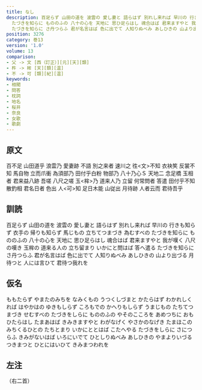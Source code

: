 ```yaml
---
title: なし
description: 百足らず 山田の道を 波雲の 愛し妻と 語らはず 別れし来れば 早川の 行きも知らず 衣手の 帰りも知らず 馬じもの 立ちてつまづき 為むすべの
  たづきを知らに もののふの 八十の心を 天地に 思ひ足らはし 魂合はば 君来ますやと 我が嘆く 八尺の嘆き 玉桙の 道来る人の 立ち留まり いかにと問はば 答へ遣る
  たづきを知らに さ丹つらふ 君が名言はば 色に出でて 人知りぬべみ あしひきの 山より出づる 月待つと 人には言ひて 君待つ我れを
position: 3276
category: 巻13
version: '1.0'
volume: 13
comparison:
- 父 -> 文 [西（訂正）][元][天][類]
- 杵 -> 桙 [天][類][温]
- 不 -> 可 [類][紀][温]
keywords:
- 相聞
- 問答
- 枕詞
- 地名
- 桜井
- 奈良
- 女歌
- 歌劇
---
```


## 原文

百不足 山田道乎 浪雲乃 愛妻跡 不語 別之来者 速川之 徃<文>不知 衣袂笶 反裳不知 馬自物 立而爪衝 為須部乃 田付乎白粉 物部乃 八十乃心Ｓ 天地二 念足橋 玉相者 君来益八跡 吾嗟 八尺之嗟 玉<桙>乃 道来人乃 立留 何常問者 答遣 田付乎不知 散釣相 君名日者 色出 人<可>知 足日木能 山従出 月待跡 人者云而 君待吾乎

## 訓読

百足らず 山田の道を 波雲の 愛し妻と 語らはず 別れし来れば 早川の 行きも知らず 衣手の 帰りも知らず 馬じもの 立ちてつまづき 為むすべの たづきを知らに もののふの 八十の心を 天地に 思ひ足らはし 魂合はば 君来ますやと 我が嘆く 八尺の嘆き 玉桙の 道来る人の 立ち留まり いかにと問はば 答へ遣る たづきを知らに さ丹つらふ 君が名言はば 色に出でて 人知りぬべみ あしひきの 山より出づる 月待つと 人には言ひて 君待つ我れを

## 仮名

ももたらず やまたのみちを なみくもの うつくしづまと かたらはず わかれしくれば はやかはの ゆきもしらず ころもでの かへりもしらず うまじもの たちてつまづき せむすべの たづきをしらに もののふの やそのこころを あめつちに おもひたらはし たまあはば きみきますやと わがなげく やさかのなげき たまほこの みちくるひとの たちとまり いかにととはば こたへやる たづきをしらに さにつらふ きみがないはば いろにいでて ひとしりぬべみ あしひきの やまよりいづる つきまつと ひとにはいひて きみまつわれを

## 左注

（右二首）
